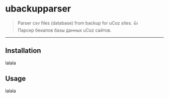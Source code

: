 # ubackupparser

> Parser csv files (database) from backup for uCoz sites. :+1: <br />
> Парсер бекапов базы данных uCoz сайтов. <br />

---

## Installation

lalala

## Usage

lalala
